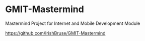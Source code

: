 # GMIT-Mastermind

Mastermind Project for Internet and Mobile Development Module

https://github.com/IrishBruse/GMIT-Mastermind

